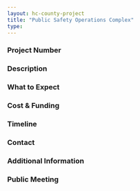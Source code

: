 ```yaml
---
layout: hc-county-project
title: "Public Safety Operations Complex"
type: 
---
```


### Project Number



### Description



### What to Expect



### Cost & Funding



### Timeline



### Contact



### Additional Information



### Public Meeting
